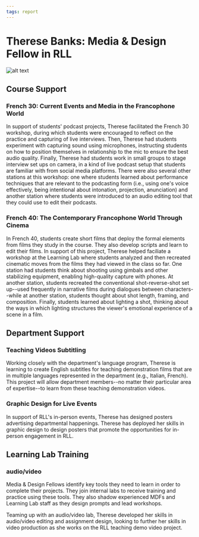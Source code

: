 ```yaml
---
tags: report
---
```


# Therese Banks: Media & Design Fellow in RLL

![alt text](https://files.slack.com/files-pri/T0HTW3H0V-F04J35J1X9C/20220329.0.001_french40.cinemaworkshop.recording.jpg?pub_secret=90013bbadf)

## Course Support

### French 30: Current Events and Media in the Francophone World

In support of students' podcast projects, Therese facilitated the French 30 workshop, during which students were encouraged to reflect on the practice and capturing of live interviews. Then, Therese had students experiment with capturing sound using microphones, instructing students on how to position themselves in relationship to the mic to ensure the best audio quality. Finally, Therese had students work in small groups to stage interview set ups on camera, in a kind of live podcast setup that students are familiar with from social media platforms. There were also several other stations at this workshop: one where students learned about performance techniques that are relevant to the podcasting form (i.e., using one's voice effectively, being intentional about intonation, projection, anunciation) and another station where students were introduced to an audio editing tool that they could use to edit their podcasts.

### French 40: The Contemporary Francophone World Through Cinema

In French 40, students create short films that deploy the formal elements from films they study in the course. They also develop scripts and learn to edit their films. In support of this project, Therese helped faciliate a workshop at the Learning Lab where students analyzed and then recreated cinematic moves from the films they had viewed in the class so far. One station had students think about shooting using gimbals and other stabilizing equipment, enabling high-quality capture with phones. At another station, students recreated the conventional shot-reverse-shot set up--used frequently in narrative films during dialogues between characters--while at another station, students thought about shot length, framing, and composition. Finally, students learned about lighting a shot, thinking about the ways in which lighting structures the viewer's emotional experience of a scene in a film.

## Department Support

### Teaching Videos Subtitling

Working closely with the department's language program, Therese is learning to create English subtitles for teaching demonstration films that are in multiple languages represented in the department (e.g., Italian, French). This project will allow department members--no matter their particular area of expertise--to learn from these teaching demonstration videos. 

### Graphic Design for Live Events

In support of RLL's in-person events, Therese has designed posters advertising departmental happenings. Therese has deployed her skills in graphic design to design posters that promote the opportunities for in-person engagement in RLL.

## Learning Lab Training

### audio/video 

Media & Design Fellows identify key tools they need to learn in order to complete their projects. They join internal labs to receive training and practice using these tools. They also shadow experienced MDFs and Learning Lab staff as they design prompts and lead workshops. 

Teaming up with an audio/video lab, Therese developed her skills in audio/video editing and assignment design, looking to further her skills in video production as she works on the RLL teaching demo video project.